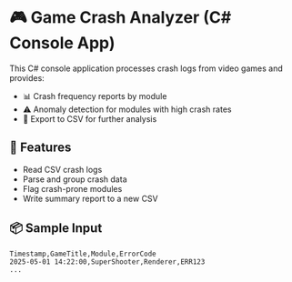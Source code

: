 # 🎮 Game Crash Analyzer (C# Console App)

This C# console application processes crash logs from video games and provides:
- 📊 Crash frequency reports by module
- ⚠️ Anomaly detection for modules with high crash rates
- 📁 Export to CSV for further analysis

## 🚀 Features
- Read CSV crash logs
- Parse and group crash data
- Flag crash-prone modules
- Write summary report to a new CSV

## 📦 Sample Input
```csv
Timestamp,GameTitle,Module,ErrorCode
2025-05-01 14:22:00,SuperShooter,Renderer,ERR123
...
